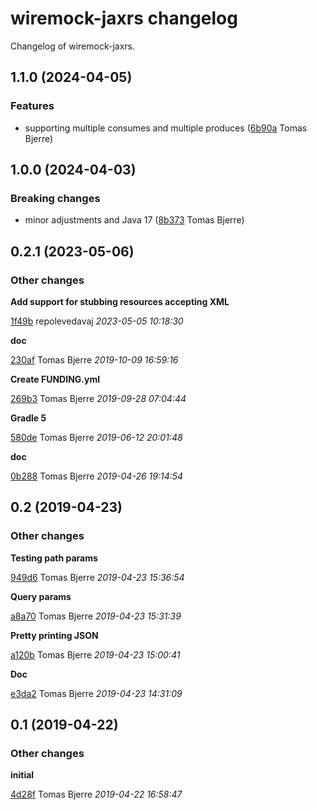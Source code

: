 # wiremock-jaxrs changelog

Changelog of wiremock-jaxrs.

## 1.1.0 (2024-04-05)

### Features

-  supporting multiple consumes and multiple produces ([6b90a](https://github.com/wiremock/wiremock-jaxrs/commit/6b90af29e461cde) Tomas Bjerre)  

## 1.0.0 (2024-04-03)

### Breaking changes

-  minor adjustments and Java 17 ([8b373](https://github.com/wiremock/wiremock-jaxrs/commit/8b37318931b2466) Tomas Bjerre)  

## 0.2.1 (2023-05-06)

### Other changes

**Add support for stubbing resources accepting XML**


[1f49b](https://github.com/wiremock/wiremock-jaxrs/commit/1f49bb7c459cebc) repolevedavaj *2023-05-05 10:18:30*

**doc**


[230af](https://github.com/wiremock/wiremock-jaxrs/commit/230afb9af9e507a) Tomas Bjerre *2019-10-09 16:59:16*

**Create FUNDING.yml**


[269b3](https://github.com/wiremock/wiremock-jaxrs/commit/269b3bc6282bbf2) Tomas Bjerre *2019-09-28 07:04:44*

**Gradle 5**


[580de](https://github.com/wiremock/wiremock-jaxrs/commit/580def50ec0949f) Tomas Bjerre *2019-06-12 20:01:48*

**doc**


[0b288](https://github.com/wiremock/wiremock-jaxrs/commit/0b2881b68352171) Tomas Bjerre *2019-04-26 19:14:54*


## 0.2 (2019-04-23)

### Other changes

**Testing path params**


[949d6](https://github.com/wiremock/wiremock-jaxrs/commit/949d64a0c8b7703) Tomas Bjerre *2019-04-23 15:36:54*

**Query params**


[a8a70](https://github.com/wiremock/wiremock-jaxrs/commit/a8a7007513bc545) Tomas Bjerre *2019-04-23 15:31:39*

**Pretty printing JSON**


[a120b](https://github.com/wiremock/wiremock-jaxrs/commit/a120b7e9145e1ac) Tomas Bjerre *2019-04-23 15:00:41*

**Doc**


[e3da2](https://github.com/wiremock/wiremock-jaxrs/commit/e3da2b59534e67a) Tomas Bjerre *2019-04-23 14:31:09*


## 0.1 (2019-04-22)

### Other changes

**initial**


[4d28f](https://github.com/wiremock/wiremock-jaxrs/commit/4d28f7ab08d1e20) Tomas Bjerre *2019-04-22 16:58:47*



